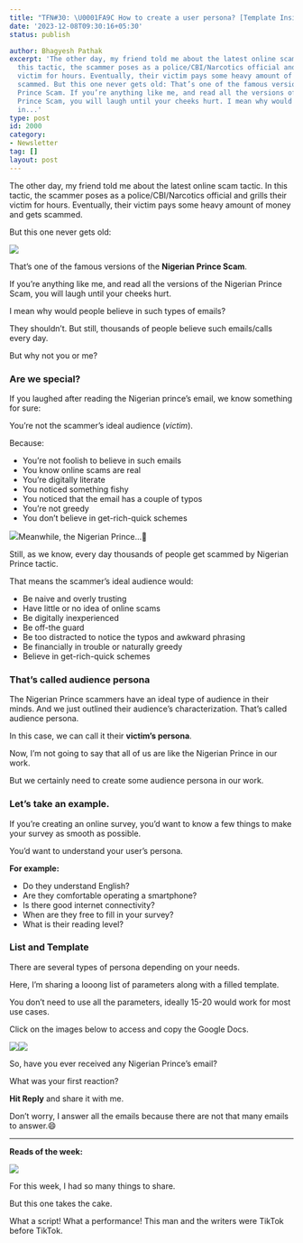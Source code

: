 ```yaml
---
title: "TFN#30: \U0001FA9C How to create a user persona? [Template Inside]"
date: '2023-12-08T09:30:16+05:30'
status: publish

author: Bhagyesh Pathak
excerpt: 'The other day, my friend told me about the latest online scam tactic. In
  this tactic, the scammer poses as a police/CBI/Narcotics official and grills their
  victim for hours. Eventually, their victim pays some heavy amount of money and gets
  scammed. But this one never gets old: That’s one of the famous versions of the Nigerian
  Prince Scam. If you’re anything like me, and read all the versions of the Nigerian
  Prince Scam, you will laugh until your cheeks hurt. I mean why would people believe
  in...'
type: post
id: 2000
category:
- Newsletter
tag: []
layout: post
---
```


The other day, my friend told me about the latest online scam tactic. In this tactic, the scammer poses as a police/CBI/Narcotics official and grills their victim for hours. Eventually, their victim pays some heavy amount of money and gets scammed.

But this one never gets old:

![](https://embed.filekitcdn.com/e/tkwVjiL2WnM6sb9P2ZThes/8oJUW1P7Ry6wpx51MxRedR)

That’s one of the famous versions of the **Nigerian Prince Scam**.

If you’re anything like me, and read all the versions of the Nigerian Prince Scam, you will laugh until your cheeks hurt.

I mean why would people believe in such types of emails?

They shouldn’t. But still, thousands of people believe such emails/calls every day.

But why not you or me?

### Are we special?

If you laughed after reading the Nigerian prince’s email, we know something for sure:

You’re not the scammer’s ideal audience (*victim*).

Because:

- You’re not foolish to believe in such emails
- You know online scams are real
- You’re digitally literate
- You noticed something fishy
- You noticed that the email has a couple of typos
- You’re not greedy
- You don’t believe in get-rich-quick schemes

![](https://embed.filekitcdn.com/e/tkwVjiL2WnM6sb9P2ZThes/tdMkbPRQEPCaJjgyVg4Kdc)Meanwhile, the Nigerian Prince…🤣

Still, as we know, every day thousands of people get scammed by Nigerian Prince tactic.

That means the scammer’s ideal audience would:

- Be naive and overly trusting
- Have little or no idea of online scams
- Be digitally inexperienced
- Be off-the guard
- Be too distracted to notice the typos and awkward phrasing
- Be financially in trouble or naturally greedy
- Believe in get-rich-quick schemes

### That’s called audience persona

The Nigerian Prince scammers have an ideal type of audience in their minds. And we just outlined their audience’s characterization. That’s called audience persona.

In this case, we can call it their **victim’s persona**.

Now, I’m not going to say that all of us are like the Nigerian Prince in our work.

But we certainly need to create some audience persona in our work.

### Let’s take an example.

If you’re creating an online survey, you’d want to know a few things to make your survey as smooth as possible.

You’d want to understand your user’s persona.

**For example:**

- Do they understand English?
- Are they comfortable operating a smartphone?
- Is there good internet connectivity?
- When are they free to fill in your survey?
- What is their reading level?

### List and Template

There are several types of persona depending on your needs.

Here, I’m sharing a looong list of parameters along with a filled template.

You don’t need to use all the parameters, ideally 15-20 would work for most use cases.

Click on the images below to access and copy the Google Docs.

[![](https://embed.filekitcdn.com/e/tkwVjiL2WnM6sb9P2ZThes/tXEgshcXSkpAsHESnhQAWa?ar=3%3A4&fit=crop)](//docs.google.com/document/d/1beqZ_kFTlDHGnAbvbmx24PMTCmxGaM_3JLvEGq2gT-g)[![](https://embed.filekitcdn.com/e/tkwVjiL2WnM6sb9P2ZThes/mUgCLePey84Xdt32LgGZYk?ar=3%3A4&fit=crop)](//docs.google.com/document/d/1ki8u1W6OVAfE4FO_LA_jT2ngP90JeeXXJ8kVJxKdDmM)

So, have you ever received any Nigerian Prince’s email?

What was your first reaction?

**Hit Reply** and share it with me.

Don’t worry, I answer all the emails because there are not that many emails to answer.😄

---

**Reads of the week:**

[![](https://embed.filekitcdn.com/e/tkwVjiL2WnM6sb9P2ZThes/bpWsotdYDt29E3hFtLczc9)](https://twitter.com/i/status/1731856304367411360)

For this week, I had so many things to share.

But this one takes the cake.

What a script! What a performance! This man and the writers were TikTok before TikTok.